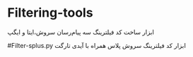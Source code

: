 # Filtering-tools
ابزار ساخت کد فیلترینگ سه پیام‌رسان سروش،ایتا و ایگپ


#Filter-splus.py
ابزار کد فیلترینگ سروش پلاس همراه با آیدی تارگت
